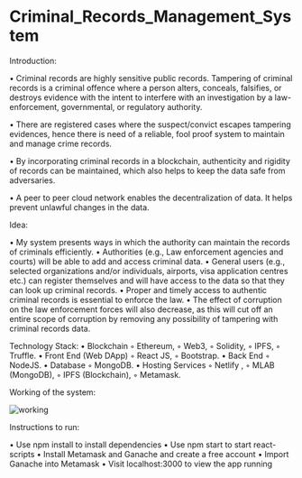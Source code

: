 # Criminal_Records_Management_System
Introduction:

• Criminal records are highly sensitive public records. Tampering of criminal records is a criminal offence where a person alters, conceals, falsifies, or destroys evidence with the intent to interfere with an 
  investigation by a law-enforcement, governmental, or regulatory authority.

• There are registered cases where the suspect/convict escapes tampering evidences, hence there is need of a reliable, fool proof system to maintain and manage crime records.

• By incorporating criminal records in a blockchain, authenticity and rigidity of records can be maintained, which also helps to keep the data safe from adversaries.

• A peer to peer cloud network enables the decentralization of data. It helps prevent unlawful changes in the data.

Idea:

• My system presents ways in which the authority can maintain the records of criminals efficiently.
• Authorities (e.g., Law enforcement agencies and courts) will be able to add and access criminal data.
• General users (e.g., selected organizations and/or individuals, airports, visa application centres etc.) can register themselves and will have access to the data so that they can look up criminal records.
• Proper and timely access to authentic criminal records is essential to enforce the law.
• The effect of corruption on the law enforcement forces will also decrease, as this will cut off an entire scope of corruption by removing any possibility of tampering with criminal records data.

Technology Stack:
• Blockchain
    ◦ Ethereum,
    ◦ Web3,
    ◦ Solidity,
    ◦ IPFS,
    ◦ Truffle.
• Front End (Web DApp)
    ◦ React JS,
    ◦ Bootstrap.
• Back End
    ◦ NodeJS.
• Database
    ◦ MongoDB.
• Hosting Services
    ◦ Netlify ,
    ◦ MLAB (MongoDB),
    ◦ IPFS (Blockchain),
    ◦ Metamask.

Working of the system:

![working](https://github.com/AmanAnand11/Criminal_Records_Management_System/assets/76406711/64e16e31-3d91-4dfa-bda0-91bb900fbffa)

Instructions to run:

• Use npm install to install dependencies
• Use npm start to start react-scripts
• Install Metamask and Ganache and create a free account
• Import Ganache into Metamask
• Visit localhost:3000 to view the app running

